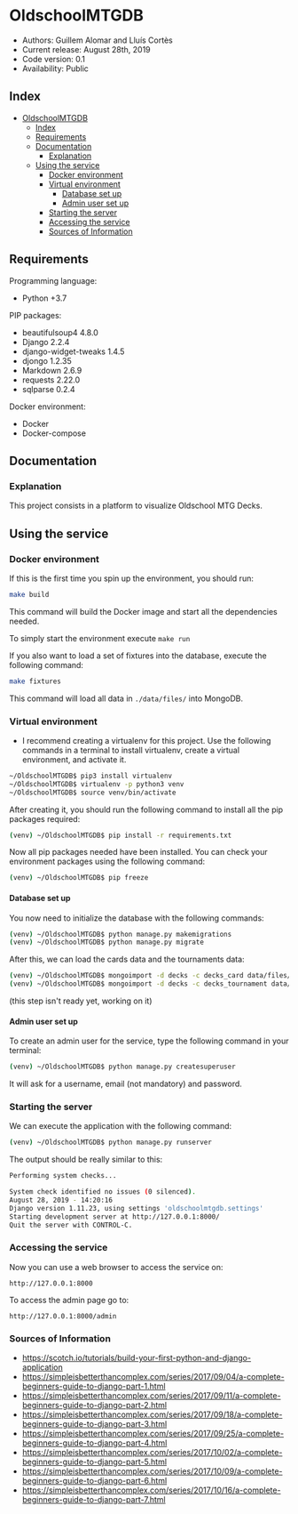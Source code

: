 # OldschoolMTGDB

*    Authors: Guillem Alomar and Lluís Cortès   
*    Current release: August 28th, 2019                     
*    Code version: 0.1                      
*    Availability: Public

## Index

- [OldschoolMTGDB](#oldschoolmtgdb)
  - [Index](#index)
  - [Requirements](#requirements)
  - [Documentation](#documentation)
    - [Explanation](#explanation)
  - [Using the service](#using-the-service)
    - [Docker environment](#docker-environment)
    - [Virtual environment](#virtual-environment)
      - [Database set up](#database-set-up)
      - [Admin user set up](#admin-user-set-up)
    - [Starting the server](#starting-the-server)
    - [Accessing the service](#accessing-the-service)
    - [Sources of Information](#sources-of-information)

## Requirements

Programming language:

* Python +3.7

PIP packages:

* beautifulsoup4 4.8.0
* Django 2.2.4
* django-widget-tweaks 1.4.5
* djongo 1.2.35
* Markdown 2.6.9
* requests 2.22.0
* sqlparse 0.2.4

Docker environment:

* Docker
* Docker-compose

## Documentation

### Explanation

This project consists in a platform to visualize Oldschool MTG Decks.

## Using the service

### Docker environment

If this is the first time you spin up the environment, you should run:

```bash
make build
```

This command will build the Docker image and start all the dependencies needed.

To simply start the environment execute `make run`

If you also want to load a set of fixtures into the database, execute the following command:

```bash
make fixtures
```

This command will load all data in `./data/files/` into MongoDB.

### Virtual environment

* I recommend creating a virtualenv for this project. Use the following commands in a terminal to install virtualenv, create a virtual environment, and activate it.
  
```bash
~/OldschoolMTGDB$ pip3 install virtualenv
~/OldschoolMTGDB$ virtualenv -p python3 venv
~/OldschoolMTGDB$ source venv/bin/activate
```

After creating it, you should run the following command to install all the pip packages required:

```bash
(venv) ~/OldschoolMTGDB$ pip install -r requirements.txt
```

Now all pip packages needed have been installed.
You can check your environment packages using the following command:

```bash
(venv) ~/OldschoolMTGDB$ pip freeze
```

#### Database set up

You now need to initialize the database with the following commands:

```bash
(venv) ~/OldschoolMTGDB$ python manage.py makemigrations
(venv) ~/OldschoolMTGDB$ python manage.py migrate
```

After this, we can load the cards data and the tournaments data:

```bash
(venv) ~/OldschoolMTGDB$ mongoimport -d decks -c decks_card data/files/os_cards.json
(venv) ~/OldschoolMTGDB$ mongoimport -d decks -c decks_tournament data/files/os_tournaments.json
```

(this step isn't ready yet, working on it)

#### Admin user set up

To create an admin user for the service, type the following command in your terminal:

```bash
(venv) ~/OldschoolMTGDB$ python manage.py createsuperuser
```

It will ask for a username, email (not mandatory) and password.

### Starting the server

We can execute the application with the following command:

```bash
(venv) ~/OldschoolMTGDB$ python manage.py runserver
```

The output should be really similar to this:

```bash
Performing system checks...

System check identified no issues (0 silenced).
August 28, 2019 - 14:20:16
Django version 1.11.23, using settings 'oldschoolmtgdb.settings'
Starting development server at http://127.0.0.1:8000/
Quit the server with CONTROL-C.
```

### Accessing the service

Now you can use a web browser to access the service on:

`http://127.0.0.1:8000`

To access the admin page go to:

`http://127.0.0.1:8000/admin`

### Sources of Information

* <https://scotch.io/tutorials/build-your-first-python-and-django-application>
* <https://simpleisbetterthancomplex.com/series/2017/09/04/a-complete-beginners-guide-to-django-part-1.html>
* <https://simpleisbetterthancomplex.com/series/2017/09/11/a-complete-beginners-guide-to-django-part-2.html>
* <https://simpleisbetterthancomplex.com/series/2017/09/18/a-complete-beginners-guide-to-django-part-3.html>
* <https://simpleisbetterthancomplex.com/series/2017/09/25/a-complete-beginners-guide-to-django-part-4.html>
* <https://simpleisbetterthancomplex.com/series/2017/10/02/a-complete-beginners-guide-to-django-part-5.html>
* <https://simpleisbetterthancomplex.com/series/2017/10/09/a-complete-beginners-guide-to-django-part-6.html>
* <https://simpleisbetterthancomplex.com/series/2017/10/16/a-complete-beginners-guide-to-django-part-7.html>

